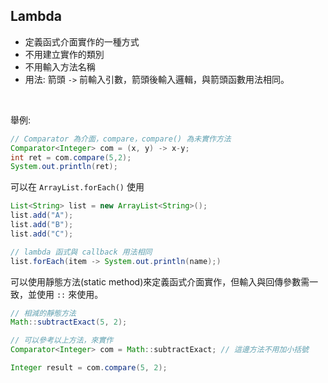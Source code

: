 ## Lambda
* 定義函式介面實作的一種方式
* 不用建立實作的類別
* 不用輸入方法名稱
* 用法: 箭頭 `->` 前輸入引數，箭頭後輸入邏輯，與箭頭函數用法相同。

<br/>

舉例:
```java
// Comparator 為介面，compare，compare() 為未實作方法
Comparator<Integer> com = (x, y) -> x-y;
int ret = com.compare(5,2);
System.out.println(ret);
```
可以在 `ArrayList.forEach()` 使用 
```java
List<String> list = new ArrayList<String>();
list.add("A");
list.add("B");
list.add("C");

// lambda 函式與 callback 用法相同
list.forEach(item -> System.out.println(name);)
```
可以使用靜態方法(static method)來定義函式介面實作，但輸入與回傳參數需一致，並使用 `::` 來使用。
```java
// 相減的靜態方法
Math::subtractExact(5, 2);

// 可以參考以上方法，來實作
Comparator<Integer> com = Math::subtractExact; // 這邊方法不用加小括號

Integer result = com.compare(5, 2);
```